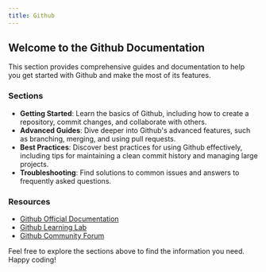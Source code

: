 ```yaml
---
title: Github
---
```

## Welcome to the Github Documentation

This section provides comprehensive guides and documentation to help you get started with Github and make the most of its features.

### Sections

- **Getting Started**: Learn the basics of Github, including how to create a repository, commit changes, and collaborate with others.
- **Advanced Guides**: Dive deeper into Github's advanced features, such as branching, merging, and using pull requests.
- **Best Practices**: Discover best practices for using Github effectively, including tips for maintaining a clean commit history and managing large projects.
- **Troubleshooting**: Find solutions to common issues and answers to frequently asked questions.

### Resources

- [Github Official Documentation](https://docs.github.com/)
- [Github Learning Lab](https://lab.github.com/)
- [Github Community Forum](https://github.community/)

Feel free to explore the sections above to find the information you need. Happy coding!